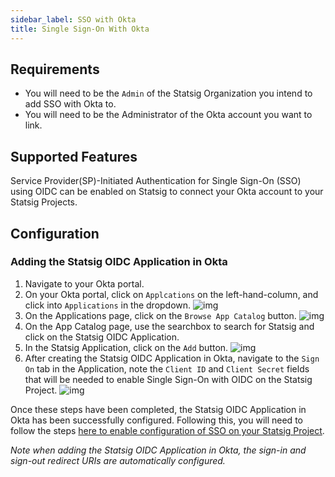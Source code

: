```yaml
---
sidebar_label: SSO with Okta
title: Single Sign-On With Okta
---
```


## Requirements

- You will need to be the `Admin` of the Statsig Organization you intend to add SSO with Okta to.
- You will need to be the Administrator of the Okta account you want to link.

## Supported Features

Service Provider(SP)-Initiated Authentication for Single Sign-On (SSO) using OIDC can be enabled on Statsig to connect your Okta account to your Statsig Projects.

## Configuration

### Adding the Statsig OIDC Application in Okta

1. Navigate to your Okta portal.
2. On your Okta portal, click on `Applcations` on the left-hand-column, and click into `Applications` in the dropdown.
   ![img](https://user-images.githubusercontent.com/75151332/129780676-c04bd2fb-83ed-4d17-9ae2-4e286f2b3b52.png)
3. On the Applications page, click on the `Browse App Catalog` button.
   ![img](https://user-images.githubusercontent.com/75151332/129780681-c48a6012-a882-475a-bbc9-924ec1391126.png)
4. On the App Catalog page, use the searchbox to search for Statsig and click on the Statsig OIDC Application.
5. In the Statsig Application, click on the `Add` button.
   ![img](https://user-images.githubusercontent.com/75151332/129780685-e6e141c6-8fdf-42f0-8ed6-edc734f4c2a7.png)
6. After creating the Statsig OIDC Application in Okta, navigate to the `Sign On` tab in the Application, note the `Client ID` and `Client Secret` fields that will be needed to enable Single Sign-On with OIDC on the Statsig Project.
   ![img](https://user-images.githubusercontent.com/75151332/129780687-bacc68c7-4fb1-4740-bb3e-a7c6b27d006e.png)

Once these steps have been completed, the Statsig OIDC Application in Okta has been successfully configured. Following this, you will need to follow the steps [here to enable configuration of SSO on your Statsig Project](/access-management/sso/overview#configuration).

_Note when adding the Statsig OIDC Application in Okta, the sign-in and sign-out redirect URIs are automatically configured._
